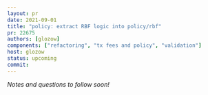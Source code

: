```yaml
---
layout: pr
date: 2021-09-01
title: "policy: extract RBF logic into policy/rbf"
pr: 22675
authors: [glozow]
components: ["refactoring", "tx fees and policy", "validation"]
host: glozow
status: upcoming
commit:
---
```


_Notes and questions to follow soon!_

<!-- TODO: Before meeting, add notes and questions
## Notes

## Questions
1. Did you review the PR? [Concept ACK, approach ACK, tested ACK, or NACK](https://github.com/bitcoin/bitcoin/blob/master/CONTRIBUTING.md#peer-review)?
-->


<!-- TODO: After meeting, uncomment and add meeting log between the irc tags
## Meeting Log

{% irc %}
{% endirc %}
-->
